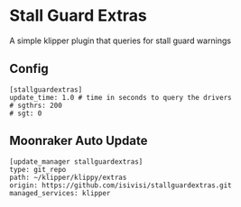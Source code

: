 # Stall Guard Extras
A simple klipper plugin that queries for stall guard warnings

## Config
```
[stallguardextras]
update_time: 1.0 # time in seconds to query the drivers
# sgthrs: 200
# sgt: 0
```

## Moonraker Auto Update
```
[update_manager stallguardextras]
type: git_repo
path: ~/klipper/klippy/extras
origin: https://github.com/isivisi/stallguardextras.git
managed_services: klipper
```